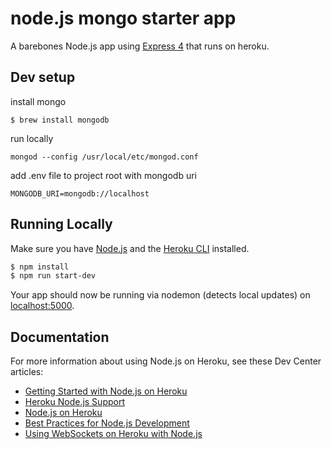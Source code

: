# node.js mongo starter app

A barebones Node.js app using [Express 4](http://expressjs.com/) that runs on heroku.

## Dev setup

install mongo

`$ brew install mongodb`

run locally
```
mongod --config /usr/local/etc/mongod.conf
```

add .env file to project root with mongodb uri

```
MONGODB_URI=mongodb://localhost
```

## Running Locally

Make sure you have [Node.js](http://nodejs.org/) and the [Heroku CLI](https://cli.heroku.com/) installed.

```sh
$ npm install
$ npm run start-dev
```

Your app should now be running via nodemon (detects local updates) on [localhost:5000](http://localhost:5000/).


## Documentation

For more information about using Node.js on Heroku, see these Dev Center articles:

- [Getting Started with Node.js on Heroku](https://devcenter.heroku.com/articles/getting-started-with-nodejs)
- [Heroku Node.js Support](https://devcenter.heroku.com/articles/nodejs-support)
- [Node.js on Heroku](https://devcenter.heroku.com/categories/nodejs)
- [Best Practices for Node.js Development](https://devcenter.heroku.com/articles/node-best-practices)
- [Using WebSockets on Heroku with Node.js](https://devcenter.heroku.com/articles/node-websockets)

